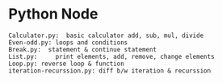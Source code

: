 # Python Node
    
    
    Calculator.py:  basic calculator add, sub, mul, divide
    Even-odd.py: loops and conditions
    Break.py:  statement & continue statement
    List.py:     print elements, add, remove, change elements
    Loop.py: reverse loop & function
    iteration-recurssion.py: diff b/w iteration & recurssion
